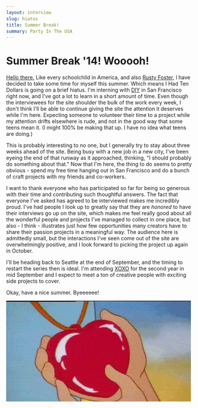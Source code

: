 ```yaml
---
layout: interview
slug: hiatus
title: Summer Break!
summary: Party In The USA
---
```

<div class="headline spin">
<h1>Summer Break '14! Wooooh!</h1>
</div>

[Hello there.](http://www.microsoft.com/en-us/news/press/2014/jul14/07-17announcement2.aspx) Like every schoolchild in America, and also [Rusty Foster](http://www.newsweek.com/today-tabs-good-news-bad-news-256490), I have decided to take some time for myself this summer. Which means I Had Ten Dollars is going on a brief hiatus. I'm interning with [DIY](http://diy.org) in San Francisco right now, and I've got a lot to learn in a short amount of time. Even though the interviewees for the site shoulder the bulk of the work every week, I don't think I'll be able to continue giving the site the attention it deserves while I'm here. Expecting someone to volunteer their time to a project while my attention drifts elsewhere is rude, and not in the good way that some teens mean it. (I might 100% be making that up. I have no idea what teens are doing.)

This is probably interesting to no one, but I generally try to stay about three weeks ahead of the site. Being busy with a new job in a new city, I've been eyeing the end of that runway as it approached, thinking, "I should probably do something about that." Now that I'm here, the thing to do seems to pretty obvious - spend my free time hanging out in San Francisco and do a bunch of craft projects with my friends and co-workers.

I want to thank everyone who has participated so far for being so generous with their time and contributing such thoughtful answers. The fact that everyone I've asked has agreed to be interviewed makes me incredibly proud. I've had people I look up to greatly say that they are *honored* to have their interviews go up on the site, which makes me feel really good about all the wonderful people and projects I've managed to collect in one place, but also - I think - illustrates just how few opportunities many creators have to share their passion projects in a meaningful way. The audience here is admittedly small, but the interactions I've seen come out of the site are overwhelmingly positive, and I look forward to picking the project up again in October.

I'll be heading back to Seattle at the end of September, and the timing to restart the series then is ideal. I'm attending [XOXO](http://2014.xoxofest.com/) for the second year in mid September and I expect to meet a ton of creative people with exciting side projects to cover.

Okay, have a nice summer. Byeeeeee!

<img src="/images/posts/heart.gif">
